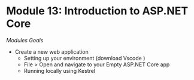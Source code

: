 # Module 13: Introduction to ASP.NET Core

*Modules Goals*
- Create a new web application 
	-  Setting up your environment (download Vscode )
	-  File > Open and navigate to your Empty ASP.NET Core app
	-  Running locally using Kestrel

